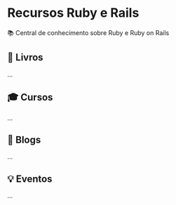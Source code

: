 # Recursos Ruby e Rails
:books: Central de conhecimento sobre Ruby e Ruby on Rails

## :book: Livros
...

## :mortar_board: Cursos
...

## :newspaper: Blogs
...

## :bulb: Eventos
...